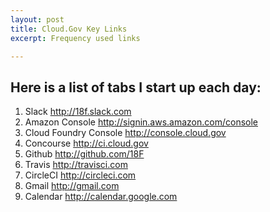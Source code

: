```yaml
---
layout: post
title: Cloud.Gov Key Links
excerpt: Frequency used links

---
```


Here is a list of tabs I start up each day:
-------------------------------------------

1. Slack <http://18f.slack.com>
1. Amazon Console <http://signin.aws.amazon.com/console>
1. Cloud Foundry Console <http://console.cloud.gov>
1. Concourse <http://ci.cloud.gov>
1. Github <http://github.com/18F>
1. Travis <http://travisci.com>
1. CircleCI <http://circleci.com>
1. Gmail <http://gmail.com>
1. Calendar <http://calendar.google.com>


